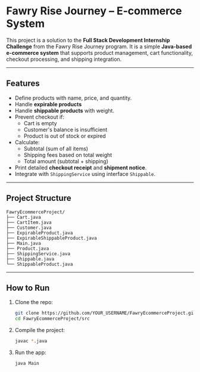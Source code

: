 # Fawry Rise Journey – E-commerce System 

This project is a solution to the **Full Stack Development Internship Challenge** from the Fawry Rise Journey program. It is a simple **Java-based e-commerce system** that supports product management, cart functionality, checkout processing, and shipping integration.

---

## Features

- Define products with name, price, and quantity.
- Handle **expirable products** 
- Handle **shippable products**  with weight.
- Prevent checkout if:
  - Cart is empty
  - Customer's balance is insufficient
  - Product is out of stock or expired
- Calculate:
  - Subtotal (sum of all items)
  - Shipping fees based on total weight
  - Total amount (subtotal + shipping)
- Print detailed **checkout receipt** and **shipment notice**.
- Integrate with `ShippingService` using interface `Shippable`.

---

## Project Structure

```
FawryEcommerceProject/
├── Cart.java
├── CartItem.java
├── Customer.java
├── ExpirableProduct.java
├── ExpirableShippableProduct.java
├── Main.java
├── Product.java
├── ShippingService.java
├── Shippable.java
└── ShippableProduct.java
```



---




## How to Run

1. Clone the repo:
   ```bash
   git clone https://github.com/YOUR_USERNAME/FawryEcommerceProject.git
   cd FawryEcommerceProject/src
   ```

2. Compile the project:
   ```bash
   javac *.java
   ```

3. Run the app:
   ```bash
   java Main
   ```




